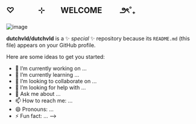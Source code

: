 ## ♡   ⊹  WELCOME   ౨ৎ˚₊ 

![image](https://github.com/user-attachments/assets/00ea7de7-b88c-4975-83e5-6aa1a9fbec9a)



**dutchvld/dutchvld** is a ✨ _special_ ✨ repository because its `README.md` (this file) appears on your GitHub profile.

Here are some ideas to get you started:

- 🔭 I’m currently working on ...
- 🌱 I’m currently learning ...
- 👯 I’m looking to collaborate on ...
- 🤔 I’m looking for help with ...
- 💬 Ask me about ...
- 📫 How to reach me: ...
- 😄 Pronouns: ...
- ⚡ Fun fact: ...
-->

